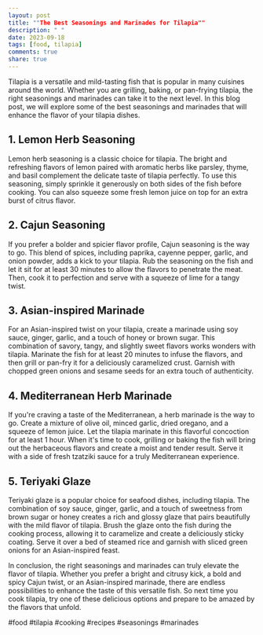 ```yaml
---
layout: post
title: ""The Best Seasonings and Marinades for Tilapia""
description: " "
date: 2023-09-18
tags: [food, tilapia]
comments: true
share: true
---
```


Tilapia is a versatile and mild-tasting fish that is popular in many cuisines around the world. Whether you are grilling, baking, or pan-frying tilapia, the right seasonings and marinades can take it to the next level. In this blog post, we will explore some of the best seasonings and marinades that will enhance the flavor of your tilapia dishes.

## 1. Lemon Herb Seasoning

Lemon herb seasoning is a classic choice for tilapia. The bright and refreshing flavors of lemon paired with aromatic herbs like parsley, thyme, and basil complement the delicate taste of tilapia perfectly. To use this seasoning, simply sprinkle it generously on both sides of the fish before cooking. You can also squeeze some fresh lemon juice on top for an extra burst of citrus flavor.

## 2. Cajun Seasoning

If you prefer a bolder and spicier flavor profile, Cajun seasoning is the way to go. This blend of spices, including paprika, cayenne pepper, garlic, and onion powder, adds a kick to your tilapia. Rub the seasoning on the fish and let it sit for at least 30 minutes to allow the flavors to penetrate the meat. Then, cook it to perfection and serve with a squeeze of lime for a tangy twist.

## 3. Asian-inspired Marinade

For an Asian-inspired twist on your tilapia, create a marinade using soy sauce, ginger, garlic, and a touch of honey or brown sugar. This combination of savory, tangy, and slightly sweet flavors works wonders with tilapia. Marinate the fish for at least 20 minutes to infuse the flavors, and then grill or pan-fry it for a deliciously caramelized crust. Garnish with chopped green onions and sesame seeds for an extra touch of authenticity.

## 4. Mediterranean Herb Marinade

If you're craving a taste of the Mediterranean, a herb marinade is the way to go. Create a mixture of olive oil, minced garlic, dried oregano, and a squeeze of lemon juice. Let the tilapia marinate in this flavorful concoction for at least 1 hour. When it's time to cook, grilling or baking the fish will bring out the herbaceous flavors and create a moist and tender result. Serve it with a side of fresh tzatziki sauce for a truly Mediterranean experience.

## 5. Teriyaki Glaze

Teriyaki glaze is a popular choice for seafood dishes, including tilapia. The combination of soy sauce, ginger, garlic, and a touch of sweetness from brown sugar or honey creates a rich and glossy glaze that pairs beautifully with the mild flavor of tilapia. Brush the glaze onto the fish during the cooking process, allowing it to caramelize and create a deliciously sticky coating. Serve it over a bed of steamed rice and garnish with sliced green onions for an Asian-inspired feast.

In conclusion, the right seasonings and marinades can truly elevate the flavor of tilapia. Whether you prefer a bright and citrusy kick, a bold and spicy Cajun twist, or an Asian-inspired marinade, there are endless possibilities to enhance the taste of this versatile fish. So next time you cook tilapia, try one of these delicious options and prepare to be amazed by the flavors that unfold.

#food #tilapia #cooking #recipes #seasonings #marinades